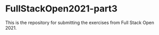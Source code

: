 # FullStackOpen2021-part3

This is the repository for submitting the exercises from Full Stack Open 2021. 

